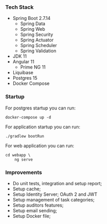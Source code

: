 ### Tech Stack

* Spring Boot 2.7.14
  * Spring Data
  * Spring Web
  * Spring Security
  * Spring Actuator
  * Spring Scheduler
  * Spring Validation
* JDK 11
* Angular 11
  * Prime NG 11
* Liquibase
* Postgres 15
* Docker Compose

### Startup

For postgres startup you can run:
```
docker-compose up -d
```
For application startup you can run:
```
./gradlew bootRun
```
For web application you can run:
```
cd webapp \
    ng serve
```

### Improvements

* Do unit tests, integration and setup report;
* Setup cache;
* Setup Identity Server; OAuth 2 and JWT
* Setup management of task categories;
* Setup auditors features;
* Setup email sending;
* Setup Docker file;
